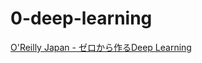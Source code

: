 # 0-deep-learning

[O'Reilly Japan - ゼロから作るDeep Learning](https://www.oreilly.co.jp/books/9784873117584/)
